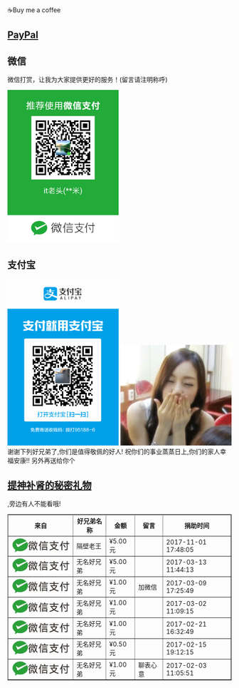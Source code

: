 
☕️Buy me a coffee


## [PayPal](https://www.paypal.me/hongmili/)

## 微信
微信打赏，让我为大家提供更好的服务！(留言请注明称呼)

<img width="250" src="buy-me-a-coffee-wechat.jpg" />

## 支付宝

<img width="250" src="buy-me-a-coffee-alipay.jpg" />

<img width="250" src="kiss.gif" />
谢谢下列好兄弟了,你们是值得敬佩的好人!
祝你们的事业蒸蒸日上,你们的家人幸福安康!!
另外再送给你个

## [提神补肾的秘密礼物](https://github.com/lihongmi/buy-me-a-coffee/blob/master/6.jpg)

,旁边有人不能看哦!

<table cellspacing="4" rules="all" border="1" style="border-collapse:collapse;" width="600"><tbody><tr><th scope="col">来自</th><th scope="col">好兄弟名称</th><th scope="col">金额</th><th scope="col">留言</th><th scope="col">捐助时间</th></tr><tr><td><img src="1.jpg"></td><td>隔壁老王</td><td>¥5.00元</td><td></td><td>2017-11-01 17:48:05</td></tr><tr><td><img src="1.jpg"></td><td>无名好兄弟</td><td>¥5.00元</td><td></td><td>2017-03-13 11:44:13</td></tr><tr><td><img src="1.jpg"></td><td>无名好兄弟</td><td>¥1.00元</td><td>加微信</td><td>2017-03-09 17:25:49</td></tr><tr><td><img src="1.jpg"></td><td>无名好兄弟</td><td>¥1.00元</td><td></td><td>2017-03-02 11:09:15</td></tr><tr><td><img src="1.jpg"></td><td>无名好兄弟</td><td>¥1.00元</td><td></td><td>2017-02-21 16:32:49</td></tr><tr><td><img src="1.jpg"></td><td>无名好兄弟</td><td>¥0.50元</td><td></td><td>2017-02-15 19:12:15</td></tr><tr><td><img src="1.jpg"></td><td>无名好兄弟</td><td>¥1.00元</td><td>聊表心意</td><td>2017-02-03 11:05:51</td></tr></tbody></table>

